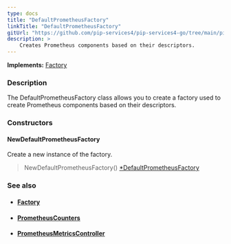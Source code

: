```yaml
---
type: docs
title: "DefaultPrometheusFactory"
linkTitle: "DefaultPrometheusFactory"
gitUrl: "https://github.com/pip-services4/pip-services4-go/tree/main/pip-services4-prometheus-go"
description: > 
    Creates Prometheus components based on their descriptors.
---
```


**Implements:** [Factory](../../../components/build/factory)

### Description

The DefaultPrometheusFactory class allows you to create a factory used to create Prometheus components based on their descriptors.

### Constructors

#### NewDefaultPrometheusFactory
Create a new instance of the factory.

> NewDefaultPrometheusFactory() [*DefaultPrometheusFactory]()


### See also
- #### [Factory](../../../components/build/factory)
- #### [PrometheusCounters](../../count/prometheus_counters)
- #### [PrometheusMetricsController](../../services/prometheus_metrics_controller)


